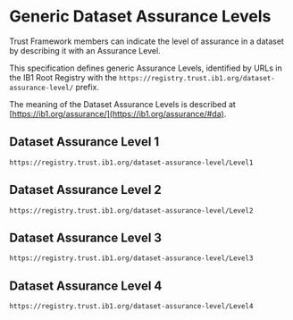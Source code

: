 # Generic Dataset Assurance Levels

Trust Framework members can indicate the level of assurance in a dataset by describing it with an Assurance Level.

This specification defines generic Assurance Levels, identified by URLs in the IB1 Root Registry with the `https://registry.trust.ib1.org/dataset-assurance-level/` prefix.

The meaning of the Dataset Assurance Levels is described at [https://ib1.org/assurance/](https://ib1.org/assurance/#da).


## Dataset Assurance Level 1

`https://registry.trust.ib1.org/dataset-assurance-level/Level1`

## Dataset Assurance Level 2

`https://registry.trust.ib1.org/dataset-assurance-level/Level2`

## Dataset Assurance Level 3

`https://registry.trust.ib1.org/dataset-assurance-level/Level3`

## Dataset Assurance Level 4

`https://registry.trust.ib1.org/dataset-assurance-level/Level4`

